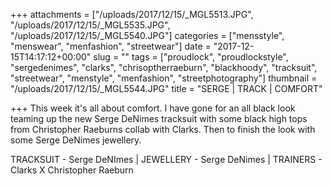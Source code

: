 +++
attachments = ["/uploads/2017/12/15/_MGL5513.JPG", "/uploads/2017/12/15/_MGL5535.JPG", "/uploads/2017/12/15/_MGL5540.JPG"]
categories = ["mensstyle", "menswear", "menfashion", "streetwear"]
date = "2017-12-15T14:17:12+00:00"
slug = ""
tags = ["proudlock", "proudlockstyle", "sergedenimes", "clarks", "chrisoptherraeburn", "blackhoody", "tracksuit", "streetwear", "menstyle", "menfashion", "streetphotography"]
thumbnail = "/uploads/2017/12/15/_MGL5544.JPG"
title = "SERGE | TRACK | COMFORT"

+++
This week it's all about comfort. I have gone for an all black look teaming up the new Serge DeNimes tracksuit with some black high tops from Christopher Raeburns collab with Clarks. Then to finish the look with some Serge DeNimes jewellery.

TRACKSUIT - Serge DeNImes | JEWELLERY - Serge DeNimes | TRAINERS - Clarks X Christopher Raeburn 